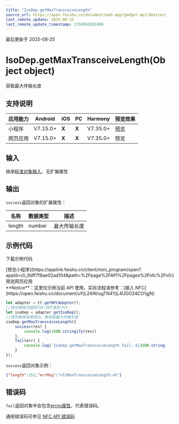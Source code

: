```yaml
---
title: "IsoDep.getMaxTransceiveLength"
source_url: https://open.feishu.cn/document/web-app/gadget-api/device/nfc/isodep/getmaxtransceivelength
last_remote_update: 2025-08-25
last_remote_update_timestamp: 1756093891000
---
```

最后更新于 2025-08-25

# IsoDep.getMaxTransceiveLength(Object object)

获取最大传输长度

## 支持说明

应用能力 | Android | iOS | PC | Harmony | 预览效果
--- | --- | --- | --- | --- | ---
小程序 | V7.15.0+ | **X** | **X** | V7.35.0+ | [预览](https://applink.feishu.cn/client/mini_program/open?appId=cli_9dff7f6ae02ad104&path=%2Fpage%2FAPI%2Fpages%2Fnfc%2Fnfc)
网页应用 | V7.15.0+ | **X** | **X** | V7.35.0+ | 预览

## 输入
继承[标准对象输入](https://open.feishu.cn/document/uYjL24iN/ukzNy4SO3IjL5cjM)，无扩展属性

## 输出
`success`返回对象的扩展属性：

名称 | 数据类型 | 描述
--- | --- | ---
length | number | 最大传输长度

## 示例代码

<md-download-code href="https://open.feishu.cn/document/uYjL24iN/uYDM04iNwQjL2ADN" mobileDisplay="none">下载示例代码</md-download-code>

<div style="display: flex">
          [预览小程序](https://applink.feishu.cn/client/mini_program/open?appId=cli_9dff7f6ae02ad104&path=%2Fpage%2FAPI%2Fpages%2Fnfc%2Fnfc)
          预览网页应用

</div> 
**Notice**：这里仅示例当前 API 使用，实际流程请参考：[接入 NFC](https://open.feishu.cn/document/uYjL24iN/ugTN4YjL4UDO24CO1gjN)

```js
let adapter = tt.getNFCAdapter();
//请先确保扫描到ISO-DEP类型卡片
let isoDep = adapter.getIsoDep();
//请先确保连接成功，再获取最大传输长度
isoDep.getMaxTransceiveLength({
    success(res) {
        console.log(JSON.stringify(res))
    },
    fail(err) {
        console.log(`IsoDep.getMaxTransceiveLength fail: ${JSON.stringify(err)}`)
    }
});
```
`success`返回对象示例：
```json
{"length":253,"errMsg":"nfcMaxTransceiveLength:ok"}
```

## 错误码
`fail`返回对象中会包含[errno属性](https://open.feishu.cn/document/uYjL24iN/uAjMuAjMuAjM/errno)，代表错误码。

通用错误码可参见 [NFC API 错误码](https://open.feishu.cn/document/uYjL24iN/uQzM4YjL0MDO24CNzgjN/nfc-error-codes)
